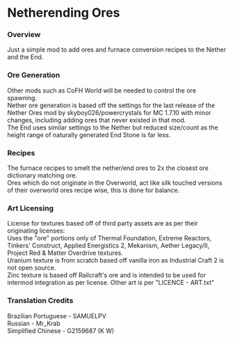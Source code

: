 # Netherending Ores

### Overview
Just a simple mod to add ores and furnace conversion recipes to the Nether and the End.

### Ore Generation
Other mods such as CoFH World will be needed to control the ore spawning.\
Nether ore generation is based off the settings for the last release of the Nether Ores mod by skyboy026/powercrystals for MC 1.7.10 with minor changes, including adding ores that never existed in that mod.\
The End uses similar settings to the Nether but reduced size/count as the height range of naturally generated End Stone is far less.

### Recipes
The furnace recipes to smelt the nether/end ores to 2x the closest ore dictionary matching ore.\
Ores which do not originate in the Overworld, act like silk touched versions of their overworld ores recipe wise, this is done for balance.

### Art Licensing
License for textures based off of third party assets are as per their originating licenses:\
Uses the "ore" portions only of Thermal Foundation, Extreme Reactors, Tinkers' Construct, Applied Energistics 2, Mekanism, Aether Legacy/II, Project Red & Matter Overdrive textures.\
Uranium texture is from scratch based off vanilla iron as Industrial Craft 2 is not open source.\
Zinc texture is based off Railcraft's ore and is intended to be used for intermod integration as per license.
Other art is per "LICENCE - ART.txt"

### Translation Credits
Brazilian Portuguese - SAMUELPV\
Russian - Mr_Krab\
Simplified Chinese - G2159687 (K W)
